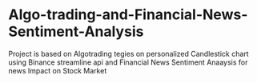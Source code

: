 # Algo-trading-and-Financial-News-Sentiment-Analysis
Project is based on Algotrading tegies on personalized Candlestick chart using Binance streamline api and Financial News Sentiment Anaaysis for news Impact on Stock Market
